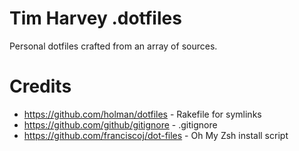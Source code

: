 Tim Harvey .dotfiles
====================

Personal dotfiles crafted from an array of sources.

Credits
=======
* https://github.com/holman/dotfiles - Rakefile for symlinks
* https://github.com/github/gitignore - .gitignore
* https://github.com/franciscoj/dot-files - Oh My Zsh install script
